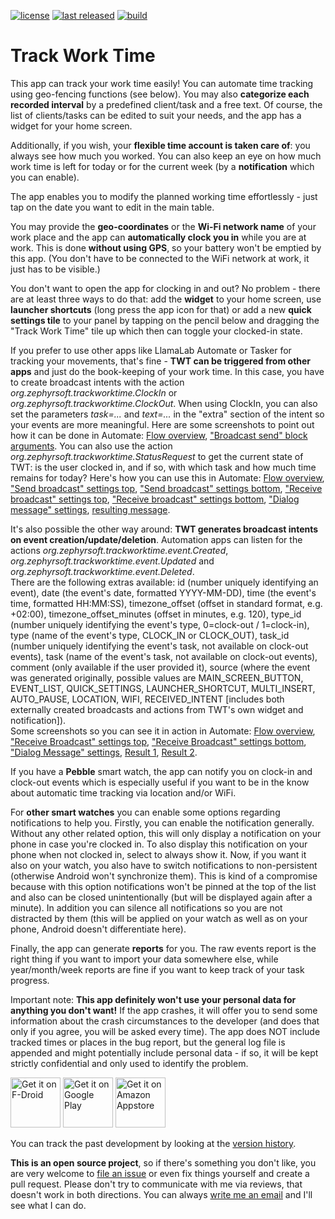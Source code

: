 [![license](https://img.shields.io/github/license/mathisdt/trackworktime.svg?style=flat)](https://github.com/mathisdt/trackworktime/blob/master/LICENSE)
[![last released](https://img.shields.io/github/release-date/mathisdt/trackworktime.svg?label=last%20released&style=flat)](https://github.com/mathisdt/trackworktime/releases)
[![build](https://github.com/mathisdt/trackworktime/actions/workflows/build.yaml/badge.svg)](https://github.com/mathisdt/trackworktime/actions/)

# Track Work Time
  
This app can track your work time easily! You can automate time tracking using geo-fencing functions (see below).
You may also **categorize each recorded interval** by a predefined client/task and a free text.
Of course, the list of clients/tasks can be edited to suit your needs, and the app has a widget for your home screen.
  
Additionally, if you wish, your **flexible time account is taken care of**: you always see how much you worked.
You can also keep an eye on how much work time is left for today or for the current week (by a **notification**
which you can enable).
  
The app enables you to modify the planned working time effortlessly - just tap on the date you want to edit in the
main table.

You may provide the **geo-coordinates** or the **Wi-Fi network name** of your work place and the app can
**automatically clock you in** while you are at work. This is done **without using GPS**, so your battery won't
be emptied by this app. (You don't have to be connected to the WiFi network at work, it just has to be visible.)

You don't want to open the app for clocking in and out? No problem - there are at least three ways to do that:
add the **widget** to your home screen, use **launcher shortcuts** (long press the app icon for that) or
add a new **quick settings tile** to your panel by tapping on the pencil below and dragging the "Track Work Time"
tile up which then can toggle your clocked-in state.

If you prefer to use other apps like LlamaLab Automate or Tasker for tracking your movements, that's fine - **TWT can
be triggered from other apps** and just do the book-keeping of your work time. In this case, you have to create
broadcast intents with the action *org.zephyrsoft.trackworktime.ClockIn* or *org.zephyrsoft.trackworktime.ClockOut*.
When using ClockIn, you can also set the parameters *task=...* and *text=...* in the "extra" section of
the intent so your events are more meaningful. Here are some screenshots to point out how it can be done in Automate:
[Flow overview](https://zephyrsoft.org/images/automate-1.png),
["Broadcast send" block arguments](https://zephyrsoft.org/images/automate-2.png).
You can also use the action *org.zephyrsoft.trackworktime.StatusRequest* to get the current state of TWT:
is the user clocked in, and if so, with which task and how much time remains for today?
Here's how you can use this in Automate:
[Flow overview](https://zephyrsoft.org/images/automate-3.png),
["Send broadcast" settings top](https://zephyrsoft.org/images/automate-4.png),
["Send broadcast" settings bottom](https://zephyrsoft.org/images/automate-5.png),
["Receive broadcast" settings top](https://zephyrsoft.org/images/automate-6.png),
["Receive broadcast" settings bottom](https://zephyrsoft.org/images/automate-7.png),
["Dialog message" settings](https://zephyrsoft.org/images/automate-8.png),
[resulting message](https://zephyrsoft.org/images/automate-9.png).

It's also possible the other way around: **TWT generates broadcast intents on event creation/update/deletion**.
Automation apps can listen for the actions *org.zephyrsoft.trackworktime.event.Created*,
*org.zephyrsoft.trackworktime.event.Updated* and *org.zephyrsoft.trackworktime.event.Deleted*.  
There are the following extras available: id (number uniquely identifying an event),
date (the event's date, formatted YYYY-MM-DD), time (the event's time, formatted HH\:MM\:SS),
timezone_offset (offset in standard format, e.g. +02:00),
timezone_offset_minutes (offset in minutes, e.g. 120),
type_id (number uniquely identifying the event's type, 0=clock-out / 1=clock-in),
type (name of the event's type, CLOCK_IN or CLOCK_OUT),
task_id (number uniquely identifying the event's task, not available on clock-out events),
task (name of the event's task, not available on clock-out events),
comment (only available if the user provided it),
source (where the event was generated originally, possible values are
MAIN_SCREEN_BUTTON, EVENT_LIST, QUICK_SETTINGS, LAUNCHER_SHORTCUT, MULTI_INSERT, AUTO_PAUSE,
LOCATION, WIFI, RECEIVED_INTENT [includes both externally created broadcasts and actions from TWT's own widget and notification]).  
Some screenshots so you can see it in action in Automate:
[Flow overview](https://zephyrsoft.org/images/automate-receive-1.png),
["Receive Broadcast" settings top](https://zephyrsoft.org/images/automate-receive-2.png),
["Receive Broadcast" settings bottom](https://zephyrsoft.org/images/automate-receive-3.png),
["Dialog Message" settings](https://zephyrsoft.org/images/automate-receive-4.png),
[Result 1](https://zephyrsoft.org/images/automate-receive-5.png),
[Result 2](https://zephyrsoft.org/images/automate-receive-6.png).

If you have a **Pebble** smart watch, the app can notify you on clock-in and clock-out events which is especially
useful if you want to be in the know about automatic time tracking via location and/or WiFi.

For **other smart watches** you can enable some options regarding notifications to help you.
Firstly, you can enable the notification generally. Without any other related option, this will only display
a notification on your phone in case you're clocked in. To also display this notification on your phone
when not clocked in, select to always show it. Now, if you want it also on your watch, you also have to switch
notifications to non-persistent (otherwise Android won't synchronize them). This is kind of a compromise because
with this option notifications won't be pinned at the top of the list and also can be closed unintentionally
(but will be displayed again after a minute). In addition you can silence all notifications so you are
not distracted by them (this will be applied on your watch as well as on your phone, Android doesn't
differentiate here).

Finally, the app can generate **reports** for you. The raw events report is the right thing if you want to
import your data somewhere else, while year/month/week reports are fine if you want to keep track of your
task progress.

Important note: **This app definitely won't use your personal data for anything you don't want!**
If the app crashes, it will offer you to send some information about the crash circumstances to the developer
(and does that only if you agree, you will be asked every time). The app does NOT include tracked times or
places in the bug report, but the general log file is appended and might potentially include personal data -
if so, it will be kept strictly confidential and only used to identify the problem.

[<img src="https://zephyrsoft.org/wp-content/uploads/get-it-on-fdroid.png"
alt="Get it on F-Droid"
height="80">](https://f-droid.org/packages/org.zephyrsoft.trackworktime/)
[<img src="https://zephyrsoft.org/wp-content/uploads/get-it-on-google-play.png"
alt="Get it on Google Play"
height="80">](https://play.google.com/store/apps/details?id=org.zephyrsoft.trackworktime)
[<img src="https://zephyrsoft.org/wp-content/uploads/get-it-on-amazon-appstore.png"
alt="Get it on Amazon Appstore"
height="80">](https://www.amazon.com/gp/product/B0BX4FGB6T)
  
You can track the past development by looking at the [version history](https://zephyrsoft.org/trackworktime/history).  
  
**This is an open source project**, so if there's something you don't like, you are very welcome to
[file an issue](https://github.com/mathisdt/trackworktime/issues) or even fix things yourself and create a pull request.
Please don't try to communicate with me via reviews, that doesn't work in both directions.
You can always [write me an email](https://zephyrsoft.org/contact-about-me) and I'll see what I can do.
